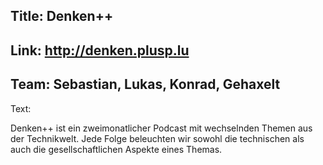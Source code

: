 Title: Denken++
----
Link: http://denken.plusp.lu
----
Team: Sebastian, Lukas, Konrad, Gehaxelt
----
Text:

Denken++ ist ein zweimonatlicher Podcast mit wechselnden Themen aus der Technikwelt.
Jede Folge beleuchten wir sowohl die technischen als auch die gesellschaftlichen Aspekte eines Themas.
